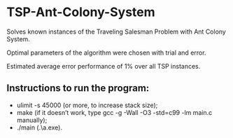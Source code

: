 # TSP-Ant-Colony-System
Solves known instances of the Traveling Salesman Problem with Ant Colony System.

Optimal parameters of the algorithm were chosen with trial and error.

Estimated average error performance of 1% over all TSP instances.

## Instructions to run the program:
* ulimit -s 45000 (or more, to increase stack size);
* make (if it doesn’t work, type gcc -g -Wall -O3 -std=c99 -lm main.c manually); 
* ./main (.\a.exe).
